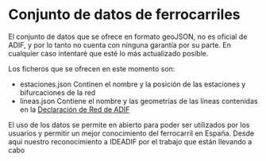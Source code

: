 Conjunto de datos de ferrocarriles
==================================

El conjunto de datos que se ofrece en formato geoJSON, no es oficial de ADIF, y por lo tanto no cuenta con ninguna garantía por su parte. En cualquier caso intentaré que esté lo más actualizado posible.

Los ficheros que se ofrecen en este momento son:

* estaciones.json Continen el nombre y la posición de las estaciones y bifurcaciones de la red
* lineas.json     Contiene el nombre y las geometrías de las líneas contenidas en la [Declaración de Red de ADIF](http://www.adif.es/es_ES/conoceradif/doc/CA_DRed_Completo.pdf)
 
El uso de los datos se permite en abierto para poder ser utilizados por los usuarios y permitir un mejor conocimiento del ferrocarril en España. Desde aquí nuestro reconocimiento a IDEADIF por el trabajo que están llevando a cabo

